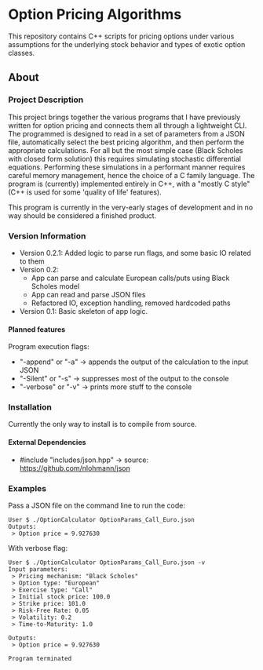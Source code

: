 # Option Pricing Algorithms

This repository contains C++ scripts for pricing options under various assumptions for the underlying stock behavior and types of exotic option classes.

## About 
### Project Description
This project brings together the various programs that I have previously written for option pricing and connects them all through a lightweight CLI. The programmed is designed to read in a set of parameters from a JSON file, automatically select the best pricing algorithm, and then perform the appropriate calculations. For all but the most simple case (Black Scholes with closed form solution) this requires simulating stochastic differential equations. Performing these simulations in a performant manner requires careful memory management, hence the choice of a C family language. The program is (currently) implemented  entirely in C++, with a "mostly C style" (C++ is used for some 'quality of life' features). 

This program is currently in the very-early stages of development and in no way should be considered a finished product. 

### Version Information
- Version 0.2.1: Added logic to parse run flags, and some basic IO related to them
- Version 0.2:
	- App can parse and calculate European calls/puts using Black Scholes model
	- App can read and parse JSON files
	- Refactored IO, exception handling, removed hardcoded paths 
- Version 0.1: Basic skeleton of app logic.

#### Planned features
Program execution flags:
- "-append" or "-a" -> appends the output of the calculation to the input JSON
- "-Silent" or "-s" -> suppresses most of the output to the console
- "-verbose" or "-v" -> prints more stuff to the console

### Installation
Currently the only way to install is to compile from source.

#### External Dependencies
- #include "includes/json.hpp" -> source: https://github.com/nlohmann/json

### Examples
Pass a JSON file on the command line to run the code:
```
User $ ./OptionCalculator OptionParams_Call_Euro.json
Outputs: 
 > Option price = 9.927630
```
With verbose flag:
```
User $ ./OptionCalculator OptionParams_Call_Euro.json -v
Input parameters:
 > Pricing mechanism: "Black Scholes"
 > Option type: "European"
 > Exercise type: "Call"
 > Initial stock price: 100.0
 > Strike price: 101.0
 > Risk-Free Rate: 0.05
 > Volatility: 0.2
 > Time-to-Maturity: 1.0

Outputs: 
 > Option price = 9.927630

Program terminated
```
